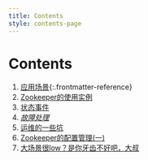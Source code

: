 ```yaml
---
title: Contents
style: contents-page
---
```


# Contents

1.  [应用场景](01-changjing.html#zookeeper应用场景){:.frontmatter-reference}
1.  [Zookeeper的使用实例](01-2-changjing.html#Zookeeper的使用实例)
1.  [状态事件](03-status.html#状态事件)
1.  [*故障处理*](02-error.html#故障处理)
1.  [运维的一些坑](04-operation.html#运维的一些坑)
1.  [Zookeeper的配置管理(一)](05-01-config.html#Zookeeper的配置管理(一))
1.  [大场景很low？是你牙齿不好吧，大叔](06-xingneng.html#大场景很low？是你牙齿不好吧，大叔)
